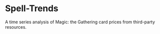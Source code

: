 # Spell-Trends
A time series analysis of Magic: the Gathering card prices from third-party resources.
